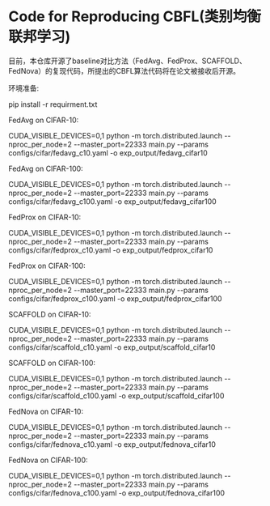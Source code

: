 # Code for Reproducing CBFL(类别均衡联邦学习)

目前，本仓库开源了baseline对比方法（FedAvg、FedProx、SCAFFOLD、FedNova）的复现代码，所提出的CBFL算法代码将在论文被接收后开源。

环境准备:

pip install -r requirment.txt

FedAvg on CIFAR-10:

CUDA_VISIBLE_DEVICES=0,1 python -m torch.distributed.launch --nproc_per_node=2 --master_port=22333 main.py --params configs/cifar/fedavg_c10.yaml -o exp_output/fedavg_cifar10

FedAvg on CIFAR-100:

CUDA_VISIBLE_DEVICES=0,1 python -m torch.distributed.launch --nproc_per_node=2 --master_port=22333 main.py --params configs/cifar/fedavg_c100.yaml -o exp_output/fedavg_cifar100

FedProx on CIFAR-10:

CUDA_VISIBLE_DEVICES=0,1 python -m torch.distributed.launch --nproc_per_node=2 --master_port=22333 main.py --params configs/cifar/fedprox_c10.yaml -o exp_output/fedprox_cifar10

FedProx on CIFAR-100:

CUDA_VISIBLE_DEVICES=0,1 python -m torch.distributed.launch --nproc_per_node=2 --master_port=22333 main.py --params configs/cifar/fedprox_c100.yaml -o exp_output/fedprox_cifar100

SCAFFOLD on CIFAR-10:

CUDA_VISIBLE_DEVICES=0,1 python -m torch.distributed.launch --nproc_per_node=2 --master_port=22333 main.py --params configs/cifar/scaffold_c10.yaml -o exp_output/scaffold_cifar10

SCAFFOLD on CIFAR-100:

CUDA_VISIBLE_DEVICES=0,1 python -m torch.distributed.launch --nproc_per_node=2 --master_port=22333 main.py --params configs/cifar/scaffold_c100.yaml -o exp_output/scaffold_cifar100

FedNova on CIFAR-10:

CUDA_VISIBLE_DEVICES=0,1 python -m torch.distributed.launch --nproc_per_node=2 --master_port=22333 main.py --params configs/cifar/fednova_c10.yaml -o exp_output/fednova_cifar10

FedNova on CIFAR-100:

CUDA_VISIBLE_DEVICES=0,1 python -m torch.distributed.launch --nproc_per_node=2 --master_port=22333 main.py --params configs/cifar/fednova_c100.yaml -o exp_output/fednova_cifar100